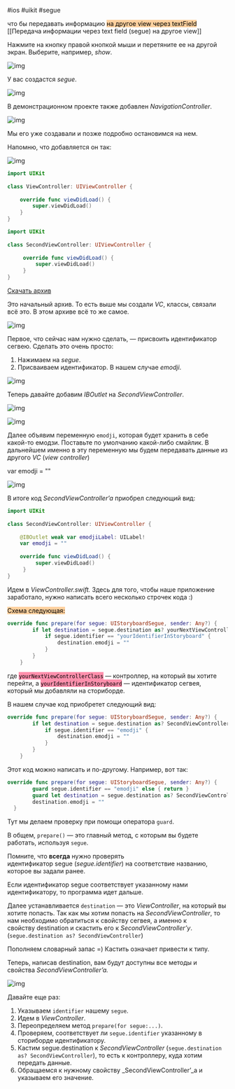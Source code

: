 #ios #uikit #segue

что бы передавать информацию <mark style="background: #FFB86CA6;">на другое view через textField</mark> [[Передача информации через text field (segue) на другое view]] 

Нажмите на кнопку правой кнопкой мыши и перетяните ее на другой экран. Выберите, например, _show_.



![img](https://lms-cdn.skillfactory.ru/assets/courseware/v1/983088d648a2e1db8952ea049b9fd992/asset-v1:SkillFactory+iOS-2.0+2021+type@asset+block/ios_m21_u4_p1.png)

У вас создастся _seguе_.

![img](https://lms-cdn.skillfactory.ru/assets/courseware/v1/5951766a499e62be11ea989a3bb90229/asset-v1:SkillFactory+iOS-2.0+2021+type@asset+block/ios_m21_u4_p2.png)

В демонстрационном проекте также добавлен _NavigationController_. 

![img](https://lms-cdn.skillfactory.ru/assets/courseware/v1/1ed0b9fed498addd2ddcc33c2140ca6d/asset-v1:SkillFactory+iOS-2.0+2021+type@asset+block/ios_m21_u4_p3.png)

Мы его уже создавали и позже подробно остановимся на нем. 

Напомню, что добавляется он так:

![img](https://lms-cdn.skillfactory.ru/assets/courseware/v1/1d9b6f1e4d4fcfc904dda66244ce6696/asset-v1:SkillFactory+iOS-2.0+2021+type@asset+block/ios_m21_u4_p4.png)

```swift
import UIKit
 
class ViewController: UIViewController {
 
    override func viewDidLoad() {
        super.viewDidLoad()
    }
}

import UIKit
 
class SecondViewController: UIViewController {
 
     override func viewDidLoad() {
         super.viewDidLoad()
     }
}
```


[Скачать архив](https://lms-cdn.skillfactory.ru/assets/courseware/v1/5734d839125564f1fc2788d1901390ac/asset-v1:SkillFactory+iOS-2.0+2021+type@asset+block/21.4.1_segue.zip)

Это начальный архив. То есть выше мы создали _VC_, классы, связали всё это. В этом архиве всё то же самое.

![img](https://lms-cdn.skillfactory.ru/assets/courseware/v1/27d53eadcf589b6a5060e896672f89fd/asset-v1:SkillFactory+iOS-2.0+2021+type@asset+block/ios_m21_u4_p5.png)

Первое, что сейчас нам нужно сделать, — присвоить идентификатор сегвею. Сделать это очень просто:

1. Нажимаем на _segue_.
2. Присваиваем идентификатор. В нашем случае _emodji_.

![img](https://lms-cdn.skillfactory.ru/assets/courseware/v1/0540e0b58ae2a21f15e1965ffb6bb5b7/asset-v1:SkillFactory+iOS-2.0+2021+type@asset+block/ios_m21_u4_p6.png)

Теперь давайте добавим _IBOutlet_ на _SecondViewController_.

![img](https://lms-cdn.skillfactory.ru/assets/courseware/v1/7856d460d9a3ddc2d7c25b531e9e8969/asset-v1:SkillFactory+iOS-2.0+2021+type@asset+block/ios_m21_u4_p7.png)

![img](https://lms-cdn.skillfactory.ru/assets/courseware/v1/e9e186f532b52743f478d1bae8870ce7/asset-v1:SkillFactory+iOS-2.0+2021+type@asset+block/ios_m21_u4_p8.png)

Далее объявим переменную `emodji`, которая будет хранить в себе какой-то емодзи. Поставьте по умолчанию какой-либо смайлик. В дальнейшем именно в эту переменную мы будем передавать данные из другого _VC_ (_view controller_)

 var emodji = ""

![img](https://lms-cdn.skillfactory.ru/assets/courseware/v1/9af7b61eb7a69d9d1ddd092eee17949d/asset-v1:SkillFactory+iOS-2.0+2021+type@asset+block/ios_m21_u4_p9.png)

В итоге код _SecondViewController’a_ приобрел следующий вид: 

```swift
import UIKit
 
class SecondViewController: UIViewController {
 
    @IBOutlet weak var emodjiLabel: UILabel!
    var emodji = ""
 
    override func viewDidLoad() {
         super.viewDidLoad()
     }
}
```


Идем в _ViewController.swift._ Здесь для того, чтобы наше приложение заработало, нужно написать всего несколько строчек кода :)

<mark style="background: #FFB86CA6;">Схема следующая:</mark>
```swift
override func prepare(for segue: UIStoryboardSegue, sender: Any?) {
        if let destination = segue.destination as? yourNextViewControllerClass {
            if segue.identifier == "yourIdentifierInStoryboard" {
                destination.emodji = ""
            }
        }
    }
```


где <mark style="background: #FF5582A6;">`yourNextViewControllerClass`</mark> — контроллер, на который вы хотите перейти, а <mark style="background: #FF5582A6;">`yourIdentifierInStoryboard`</mark> — идентификатор сегвея, который мы добавляли на сториборде.

В нашем случае код приобретет следующий вид:
```swift
override func prepare(for segue: UIStoryboardSegue, sender: Any?) {
        if let destination = segue.destination as? SecondViewController {
            if segue.identifier == "emodji" {
                destination.emodji = ""
            }
        }
    }
```


Этот код можно написать и по-другому. Например, вот так:
```swift
override func prepare(for segue: UIStoryboardSegue, sender: Any?) {
        guard segue.identifier == "emodji" else { return }
        guard let destination = segue.destination as? SecondViewController else { return }
        destination.emodji = ""
  }
```


Тут мы делаем проверку при помощи оператора `guard`. 

В общем, `prepare()` — это главный метод, с которым вы будете работать, используя `segue`. 

Помните, что **всегда** нужно проверять идентификатор segue (_segue.identifier_) на соответствие названию, которое вы задали ранее. 

Если идентификатор segue соответствует указанному нами идентификатору, то программа идет дальше.

Далее устанавливается `destination` — это _ViewController_, на который вы хотите попасть. Так как мы хотим попасть на _SecondViewController_, то нам необходимо обратиться к свойству сегвея, а именно к свойству destination и скастить его к _SecondViewController’у_. (`segue.destination as? SecondViewController`)

Пополняем словарный запас =) Кастить означает привести к типу.

Теперь, написав destination, вам будут доступны все методы и свойства _SecondViewController’a._ 

![img](https://lms-cdn.skillfactory.ru/assets/courseware/v1/63b7e12f8f4dada386098f69dd17c7cf/asset-v1:SkillFactory+iOS-2.0+2021+type@asset+block/ios_m21_u4_p10.png)

Давайте еще раз:

1. Указываем `identifier` нашему `segue`.
2. Идем в _ViewController_.
3. Переопределяем метод `prepare(for segue:...)`.
4. Проверяем, соответствует ли `segue.identifier` указанному в сториборде идентификатору.
5. Кастим segue.destination к _SecondViewController_ (`segue.destination as? SecondViewController`), то есть к контроллеру, куда хотим передать данные.
6. Обращаемся к нужному свойству _SecondViewController’_a и указываем его значение.